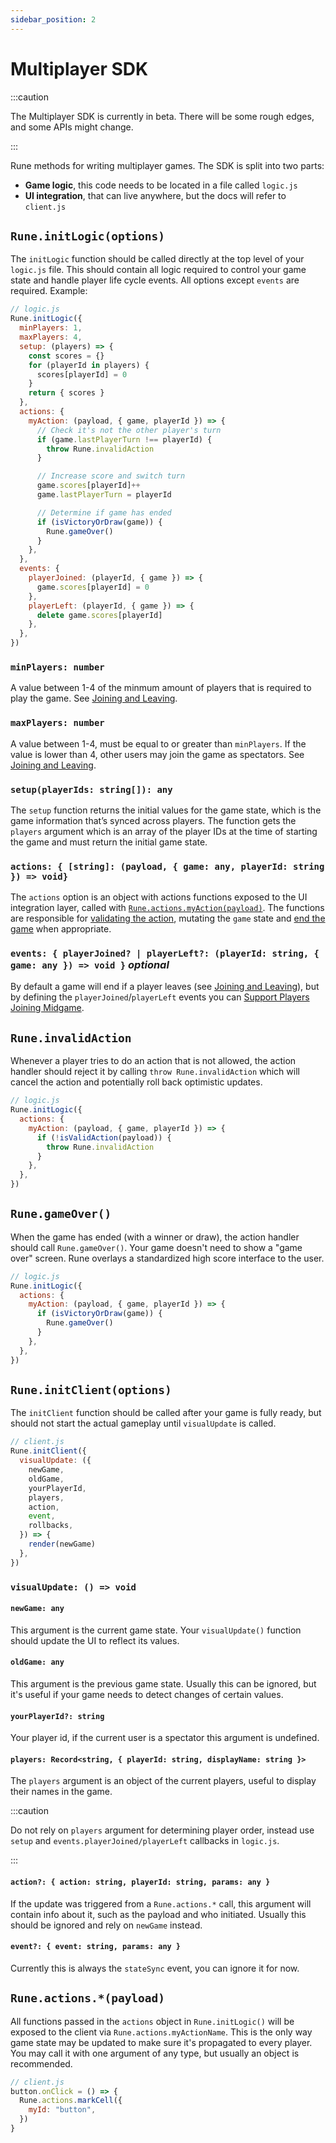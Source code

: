 ```yaml
---
sidebar_position: 2
---
```


# Multiplayer SDK

:::caution

The Multiplayer SDK is currently in beta. There will be some rough edges, and some APIs might change.

:::

Rune methods for writing multiplayer games. The SDK is split into two parts:

- **Game logic**, this code needs to be located in a file called `logic.js`
- **UI integration**, that can live anywhere, but the docs will refer to `client.js`

## `Rune.initLogic(options)`

The `initLogic` function should be called directly at the top level of your `logic.js` file. This should contain all logic required to control your game state and handle player life cycle events. All options except `events` are required. Example:

```js
// logic.js
Rune.initLogic({
  minPlayers: 1,
  maxPlayers: 4,
  setup: (players) => {
    const scores = {}
    for (playerId in players) {
      scores[playerId] = 0
    }
    return { scores }
  },
  actions: {
    myAction: (payload, { game, playerId }) => {
      // Check it's not the other player's turn
      if (game.lastPlayerTurn !== playerId) {
        throw Rune.invalidAction
      }

      // Increase score and switch turn
      game.scores[playerId]++
      game.lastPlayerTurn = playerId

      // Determine if game has ended
      if (isVictoryOrDraw(game)) {
        Rune.gameOver()
      }
    },
  },
  events: {
    playerJoined: (playerId, { game }) => {
      game.scores[playerId] = 0
    },
    playerLeft: (playerId, { game }) => {
      delete game.scores[playerId]
    },
  },
})
```

### `minPlayers: number`

A value between 1-4 of the minmum amount of players that is required to play the game. See [Joining and Leaving](multiplayer/joining-leaving.md#minimum-and-maximum-players).

### `maxPlayers: number`

A value between 1-4, must be equal to or greater than `minPlayers`. If the value is lower than 4, other users may join the game as spectators. See [Joining and Leaving](multiplayer/joining-leaving.md#minimum-and-maximum-players).

### `setup(playerIds: string[]): any`

The `setup` function returns the initial values for the game state, which is the game information that’s synced across players. The function gets the `players` argument which is an array of the player IDs at the time of starting the game and must return the initial game state.

### `actions: { [string]: (payload, { game: any, playerId: string }) => void}`

The `actions` option is an object with actions functions exposed to the UI integration layer, called with [`Rune.actions.myAction(payload)`](#runeactionspayload). The functions are responsible for [validating the action](#runeinvalidaction), mutating the `game` state and [end the game](#runegameover) when appropriate.

### `events: { playerJoined? | playerLeft?: (playerId: string, { game: any }) => void }` _optional_

By default a game will end if a player leaves (see [Joining and Leaving](multiplayer/joining-leaving.md#minimum-and-maximum-players)), but by defining the `playerJoined`/`playerLeft` events you can [Support Players Joining Midgame](multiplayer/joining-leaving.md#supporting-players-joining-midgame).

## `Rune.invalidAction`

Whenever a player tries to do an action that is not allowed, the action handler should reject it by calling `throw Rune.invalidAction` which will cancel the action and potentially roll back optimistic updates.

```js
// logic.js
Rune.initLogic({
  actions: {
    myAction: (payload, { game, playerId }) => {
      if (!isValidAction(payload)) {
        throw Rune.invalidAction
      }
    },
  },
})
```

## `Rune.gameOver()`

When the game has ended (with a winner or draw), the action handler should call `Rune.gameOver()`. Your game doesn't need to show a "game over" screen. Rune overlays a standardized high score interface to the user.

```js
// logic.js
Rune.initLogic({
  actions: {
    myAction: (payload, { game, playerId }) => {
      if (isVictoryOrDraw(game)) {
        Rune.gameOver()
      }
    },
  },
})
```

## `Rune.initClient(options)`

The `initClient` function should be called after your game is fully ready, but should not start the actual gameplay until `visualUpdate` is called.

```js
// client.js
Rune.initClient({
  visualUpdate: ({
    newGame,
    oldGame,
    yourPlayerId,
    players,
    action,
    event,
    rollbacks,
  }) => {
    render(newGame)
  },
})
```

### `visualUpdate: () => void`

#### `newGame: any`

This argument is the current game state. Your `visualUpdate()` function should update the UI to reflect its values.

#### `oldGame: any`

This argument is the previous game state. Usually this can be ignored, but it's useful if your game needs to detect changes of certain values.

#### `yourPlayerId?: string`

Your player id, if the current user is a spectator this argument is undefined.

#### `players: Record<string, { playerId: string, displayName: string }>`

The `players` argument is an object of the current players, useful to display their names in the game.

:::caution

Do not rely on `players` argument for determining player order, instead use `setup` and `events.playerJoined/playerLeft` callbacks in `logic.js`.

:::

#### `action?: { action: string, playerId: string, params: any }`

If the update was triggered from a `Rune.actions.*` call, this argument will contain info about it, such as the payload and who initiated. Usually this should be ignored and rely on `newGame` instead.

#### `event?: { event: string, params: any }`

Currently this is always the `stateSync` event, you can ignore it for now.

## `Rune.actions.*(payload)`

All functions passed in the `actions` object in `Rune.initLogic()` will be exposed to the client via `Rune.actions.myActionName`. This is the only way game state may be updated to make sure it's propagated to every player. You may call it with one argument of any type, but usually an object is recommended.

```js
// client.js
button.onClick = () => {
  Rune.actions.markCell({
    myId: "button",
  })
}
```
